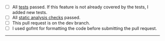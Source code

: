- [ ] All [tests](https://github.com/jfrog/jfrog-client-go#tests) passed. If this feature is not already covered by the tests, I added new tests.
- [ ] All [static analysis checks](https://github.com/madotis/jfrog-client-go/actions/workflows/analysis.yml) passed.
- [ ] This pull request is on the dev branch.
- [ ] I used gofmt for formatting the code before submitting the pull request.
-----